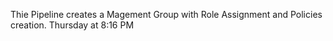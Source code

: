 Thie Pipeline creates a Magement Group with Role Assignment and Policies creation.
Thursday at 8:16 PM
